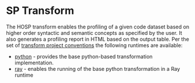 # SP Transform 
The HOSP transform enables the profiling of a given code dataset based on higher order
syntactic and semantic concepts as specified by the user. It also generates a profiling
report in HTML based on the output table. Per the set of 
[transform project conventions](../../README.md#transform-project-conventions)
the following runtimes are available:

* [python](python/README.md) - provides the base python-based transformation 
implementation.
* [ray](ray/README.md) - enables the running of the base python transformation
in a Ray runtime

